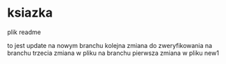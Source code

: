 # ksiazka
plik readme 

to jest update na nowym branchu
kolejna zmiana do zweryfikowania na branchu
trzecia zmiana w pliku na branchu
pierwsza zmiana w pliku new1
